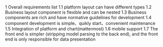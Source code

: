 1	Overall requirements list
1.1	platform layout can have different types
1.2	Business layout component  is flexible and can be nested
1.3	Business components are rich and have normative guidelines for development
1.4	component development is simple、quikly start、convenient maintenance
1.5	Integration of platform and chart(mattermost)
1.6	mobile support
1.7	The front end is simpler (stripping model parsing to the back end), and the front end is only responsible for data presentation